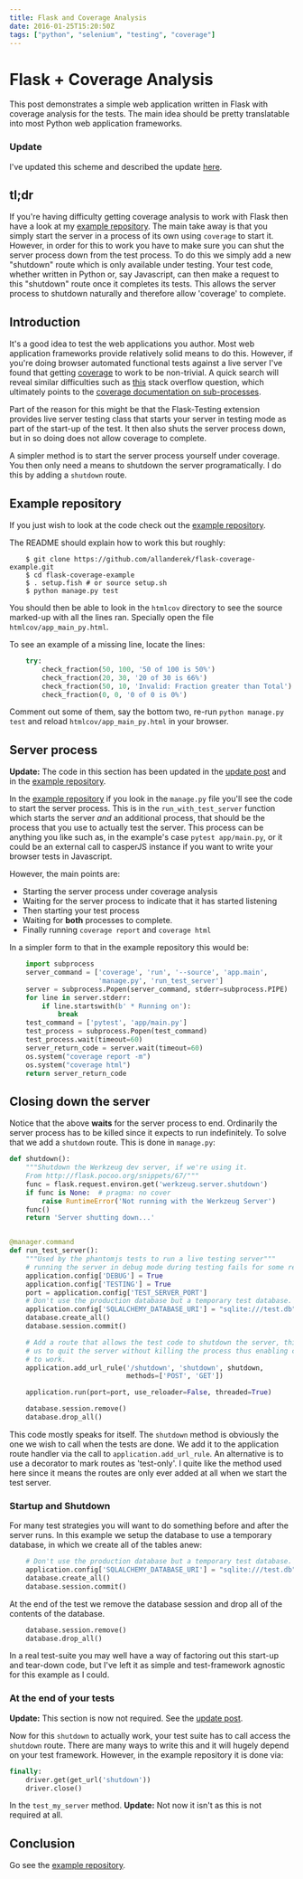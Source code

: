 ```yaml
---
title: Flask and Coverage Analysis
date: 2016-01-25T15:20:50Z
tags: ["python", "selenium", "testing", "coverage"]
---
```

# Flask + Coverage Analysis

This post demonstrates a simple web application written in Flask with coverage
analysis for the tests. The main idea should be pretty translatable into most
Python web application frameworks.

### Update

I've updated this scheme and described the update [here](link://slug/update-flask+coverage).

## tl;dr

If you're having difficulty getting coverage analysis to work with Flask then
have a look at my [example repository](https://github.com/allanderek/flask-coverage-example).
The main take away is that you simply start the server in a process of its own
using `coverage` to start it. However, in order for this to work you have to
make sure you can shut the server process down from the test process. To do this
we simply add a new "shutdown" route which is only available under testing. Your
test code, whether written in Python or, say Javascript, can then make a request
to this "shutdown" route once it completes its tests. This allows the server
process to shutdown naturally and therefore allow 'coverage' to complete.

## Introduction

It's a good idea to test the web applications you author. Most web application
frameworks provide relatively solid means to do this. However, if you're doing
browser automated functional tests against a live server I've found that getting
[coverage](https://pypi.python.org/pypi/coverage) to work to be non-trivial. A quick search will reveal similar
difficulties such as [this](http://stackoverflow.com/questions/23745370/setting-up-coverage-py-with-flask)
stack overflow question, which ultimately points to the [coverage documentation
on sub-processes](http://coverage.readthedocs.org/en/latest/subprocess.html).

Part of the reason for this might be that the Flask-Testing extension provides
live server testing class that starts your server in testing mode as part of
the start-up of the test. It then also shuts the server process down, but in
so doing does not allow coverage to complete.

A simpler method is to start the server process yourself under coverage. You
then only need a means to shutdown the server programatically. I do this by
adding a `shutdown` route.


## Example repository

If you just wish to look at the code check out the
[example repository](https://github.com/allanderek/flask-coverage-example).

The README should explain how to work this but roughly:

```shell
    $ git clone https://github.com/allanderek/flask-coverage-example.git
    $ cd flask-coverage-example
    $ . setup.fish # or source setup.sh
    $ python manage.py test
```

You should then be able to look in the `htmlcov` directory to see the source
marked-up with all the lines ran. Specially open the file
`htmlcov/app_main_py.html`.

To see an example of a missing line, locate the lines:

```python
    try:
        check_fraction(50, 100, '50 of 100 is 50%')
        check_fraction(20, 30, '20 of 30 is 66%')
        check_fraction(50, 10, 'Invalid: Fraction greater than Total')
        check_fraction(0, 0, '0 of 0 is 0%')
```

Comment out some of them, say the bottom two, re-run `python manage.py test`
and reload `htmlcov/app_main_py.html` in your browser.

## Server process

**Update:** The code in this section has been updated in the
[update post](link://slug/update-flask+coverage) and in the
[example repository](https://github.com/allanderek/flask-coverage-example).

In the [example repository](https://github.com/allanderek/flask-coverage-example)
if you look in the `manage.py` file you'll see the code to start the server
process. This is in the `run_with_test_server` function which starts the server
*and* an additional process, that should be the process that you use to actually
test the server. This process can be anything you like such as, in the example's
case `pytest app/main.py`, or it could be an external call to casperJS
instance if you want to write your browser tests in Javascript.

However, the main points are:

  * Starting the server process under coverage analysis
  * Waiting for the server process to indicate that it has started listening
  * Then starting your test process
  * Waiting for **both** processes to complete.
  * Finally running `coverage report` and `coverage html`

In a simpler form to that in the example repository this would be:

```python
    import subprocess
    server_command = ['coverage', 'run', '--source', 'app.main',
                      'manage.py', 'run_test_server']
    server = subprocess.Popen(server_command, stderr=subprocess.PIPE)
    for line in server.stderr:
        if line.startswith(b' * Running on'):
            break
    test_command = ['pytest', 'app/main.py']
    test_process = subprocess.Popen(test_command)
    test_process.wait(timeout=60)
    server_return_code = server.wait(timeout=60)
    os.system("coverage report -m")
    os.system("coverage html")
    return server_return_code
```

## Closing down the server

Notice that the above **waits** for the server process to end. Ordinarily the
server process has to be killed since it expects to run indefinitely. To solve
that we add a `shutdown` route. This is done in `manage.py`:


```python
def shutdown():
    """Shutdown the Werkzeug dev server, if we're using it.
    From http://flask.pocoo.org/snippets/67/"""
    func = flask.request.environ.get('werkzeug.server.shutdown')
    if func is None:  # pragma: no cover
        raise RuntimeError('Not running with the Werkzeug Server')
    func()
    return 'Server shutting down...'


@manager.command
def run_test_server():
    """Used by the phantomjs tests to run a live testing server"""
    # running the server in debug mode during testing fails for some reason
    application.config['DEBUG'] = True
    application.config['TESTING'] = True
    port = application.config['TEST_SERVER_PORT']
    # Don't use the production database but a temporary test database.
    application.config['SQLALCHEMY_DATABASE_URI'] = "sqlite:///test.db"
    database.create_all()
    database.session.commit()

    # Add a route that allows the test code to shutdown the server, this allows
    # us to quit the server without killing the process thus enabling coverage
    # to work.
    application.add_url_rule('/shutdown', 'shutdown', shutdown,
                             methods=['POST', 'GET'])

    application.run(port=port, use_reloader=False, threaded=True)

    database.session.remove()
    database.drop_all()
```

This code mostly speaks for itself. The `shutdown` method is obviously the one
we wish to call when the tests are done. We add it to the application route
handler via the call to `application.add_url_rule`. An alternative is to use a
decorator to mark routes as 'test-only'. I quite like the method used here since
it means the routes are only ever added at all when we start the test server.

### Startup and Shutdown

For many test strategies you will want to do something before and after the
server runs. In this example we setup the database to use a temporary database,
in which we create all of the tables anew:

```python
    # Don't use the production database but a temporary test database.
    application.config['SQLALCHEMY_DATABASE_URI'] = "sqlite:///test.db"
    database.create_all()
    database.session.commit()
```

At the end of the test we remove the database session and drop all of the
contents of the database.

```python
    database.session.remove()
    database.drop_all()
```

In a real test-suite you may well have a way of factoring out this start-up and
tear-down code, but I've left it as simple and test-framework agnostic for this
example as I could.

### At the end of your tests

**Update:** This section is now not required. See the
[update post](link://slug/update-flask+coverage).

Now for this `shutdown` to actually work, your test suite has to call access
the `shutdown` route. There are many ways to write this and it will hugely
depend on your test framework. However, in the example repository it is done
via:

```python
finally:
    driver.get(get_url('shutdown'))
    driver.close()
```

In the `test_my_server` method. **Update:** Not now it isn't as this is not
required at all.

## Conclusion

Go see the [example repository](https://github.com/allanderek/flask-coverage-example).
